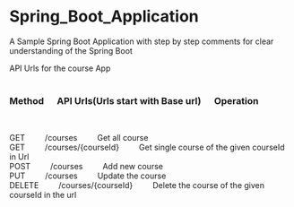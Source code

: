# Spring_Boot_Application
A  Sample Spring Boot Application with step by step comments for clear understanding of the Spring Boot


 API Urls for the course App  <br><br>
<p>
  <h3>Method   &nbsp;&nbsp;&nbsp;&nbsp;     API Urls(Urls start with Base url) &nbsp;&nbsp;&nbsp;&nbsp;      Operation</h3> <br>

   GET     &nbsp;&nbsp;&nbsp;&nbsp;&nbsp;&nbsp;&nbsp;           /courses                    &nbsp;&nbsp;&nbsp;&nbsp;&nbsp;&nbsp;&nbsp;      Get all course  <br>
   GET     &nbsp;&nbsp;&nbsp;&nbsp;&nbsp;&nbsp;&nbsp;           /courses/{courseId}         &nbsp;&nbsp;&nbsp;&nbsp;&nbsp;&nbsp;&nbsp;      Get single course of the given courseId in Url  <br>
   POST    &nbsp;&nbsp;&nbsp;&nbsp;&nbsp;&nbsp;&nbsp;          /courses                    &nbsp;&nbsp;&nbsp;&nbsp;&nbsp;&nbsp;&nbsp;     Add new course  <br>
   PUT     &nbsp;&nbsp;&nbsp;&nbsp;&nbsp;&nbsp;&nbsp;           /courses                    &nbsp;&nbsp;&nbsp;&nbsp;&nbsp;&nbsp;&nbsp;      Update the course  <br>
  DELETE   &nbsp;&nbsp;&nbsp;&nbsp;&nbsp;&nbsp;&nbsp;          /courses/{courseId}         &nbsp;&nbsp;&nbsp;&nbsp;&nbsp;&nbsp;&nbsp;     Delete the course of the given courseId in the url  <br>
<p>
